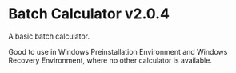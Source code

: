 # Batch Calculator v2.0.4
A basic batch calculator.

Good to use in Windows Preinstallation Environment and Windows Recovery Environment, where no other calculator is available.
